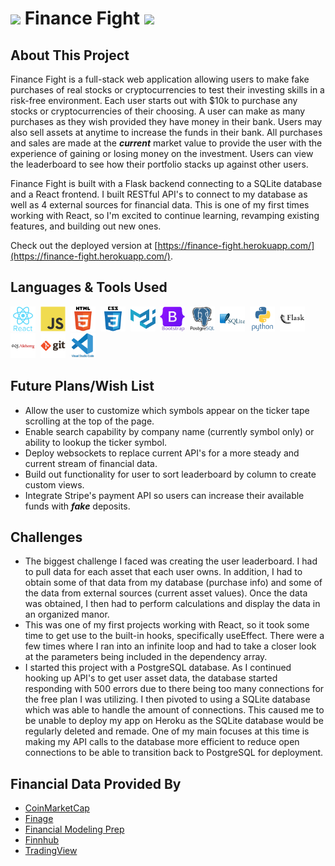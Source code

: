 # <img src="https://res.cloudinary.com/detcvmtip/image/upload/v1655847445/finance%20fight/Stack-of-new-100-us-dollars-edition-banknotes-on-transparent-background-PNG_qmesuh_ujnnu7.png" height="30px"> Finance Fight <img src="https://res.cloudinary.com/detcvmtip/image/upload/v1655847445/finance%20fight/bitcoin-Currency-png_c57ve2_opzmfq.png" height="30px">

## About This Project

Finance Fight is a full-stack web application allowing users to make fake purchases of real stocks or cryptocurrencies to test their investing skills in a risk-free environment. Each user starts out with $10k to purchase any stocks or cryptocurrencies of their choosing. A user can make as many purchases as they wish provided they have money in their bank. Users may also sell assets at anytime to increase the funds in their bank. All purchases and sales are made at the ***current*** market value to provide the user with the experience of gaining or losing money on the investment. Users can view the leaderboard to see how their portfolio stacks up against other users.

Finance Fight is built with a Flask backend connecting to a SQLite database and a React frontend. I built RESTful API's to connect to my database as well as 4 external sources for financial data. This is one of my first times working with React, so I'm excited to continue learning, revamping existing features, and building out new ones.

Check out the deployed version at [https://finance-fight.herokuapp.com/](https://finance-fight.herokuapp.com/).

## Languages & Tools Used

<div>
  <img src="https://github.com/devicons/devicon/blob/master/icons/react/react-original-wordmark.svg" alt="React" height="40" width="40">&nbsp;
  <img src="https://github.com/devicons/devicon/blob/master/icons/javascript/javascript-original.svg" alt="JavaScript" height="40" width="40">&nbsp;
  <img src="https://github.com/devicons/devicon/blob/master/icons/html5/html5-original-wordmark.svg" alt="HTML5" height="40" width="40">&nbsp;
  <img src="https://github.com/devicons/devicon/blob/master/icons/css3/css3-original-wordmark.svg" alt="CSS3" height="40" width="40">&nbsp;
  <img src="https://github.com/devicons/devicon/blob/master/icons/materialui/materialui-original.svg" alt="MUI" height="40" width="40">&nbsp;
  <img src="https://github.com/devicons/devicon/blob/master/icons/bootstrap/bootstrap-original-wordmark.svg" alt="Bootstrap" height="40" width="40">&nbsp;
  <img src="https://github.com/devicons/devicon/blob/master/icons/postgresql/postgresql-original-wordmark.svg" alt="PostgreSQL" height="40" width="40">&nbsp;
  <img src="https://github.com/devicons/devicon/blob/master/icons/sqlite/sqlite-original-wordmark.svg" alt="SQLite" height="40" width="40">&nbsp;
  <img src="https://github.com/devicons/devicon/blob/master/icons/python/python-original-wordmark.svg" alt="Python" height="40" width="40">&nbsp;
  <img src="https://github.com/devicons/devicon/blob/master/icons/flask/flask-original-wordmark.svg" alt="Flask" height="40" width="40">&nbsp;
  <img src="https://github.com/devicons/devicon/blob/master/icons/sqlalchemy/sqlalchemy-original-wordmark.svg" alt="SQL Alchemy" height="40" width="40">&nbsp;
  <img src="https://github.com/devicons/devicon/blob/master/icons/git/git-original-wordmark.svg" alt="Git" height="40" width="40">&nbsp;
  <img src="https://github.com/devicons/devicon/blob/master/icons/vscode/vscode-original-wordmark.svg" alt="VS Code" height="40" width="40">&nbsp;
</div>

## Future Plans/Wish List

- Allow the user to customize which symbols appear on the ticker tape scrolling at the top of the page.
- Enable search capability by company name (currently symbol only) or ability to lookup the ticker symbol.
- Deploy websockets to replace current API's for a more steady and current stream of financial data.
- Build out functionality for user to sort leaderboard by column to create custom views.
- Integrate Stripe's payment API so users can increase their available funds with ***fake*** deposits.

## Challenges

- The biggest challenge I faced was creating the user leaderboard. I had to pull data for each asset that each user owns. In addition, I had to obtain some of that data from my database (purchase info) and some of the data from external sources (current asset values). Once the data was obtained, I then had to perform calculations and display the data in an organized manor. 
- This was one of my first projects working with React, so it took some time to get use to the built-in hooks, specifically useEffect. There were a few times where I ran into an infinite loop and had to take a closer look at the parameters being included in the dependency array.
- I started this project with a PostgreSQL database. As I continued hooking up API's to get user asset data, the database started responding with 500 errors due to there being too many connections for the free plan I was utilizing. I then pivoted to using a SQLite database which was able to handle the amount of connections. This caused me to be unable to deploy my app on Heroku as the SQLite database would be regularly deleted and remade. One of my main focuses at this time is making my API calls to the database more efficient to reduce open connections to be able to transition back to PostgreSQL for deployment.

## Financial Data Provided By

- [CoinMarketCap](https://coinmarketcap.com/api/documentation/v1/)
- [Finage](https://finage.co.uk/docs/api/getting-started)
- [Financial Modeling Prep](https://site.financialmodelingprep.com/developer/docs/)
- [Finnhub](https://finnhub.io/docs/api)
- [TradingView](https://www.tradingview.com/widget/)
